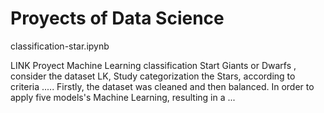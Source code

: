 # Proyects of Data Science

classification-star.ipynb

LINK    Proyect Machine Learning classification Start Giants  or  Dwarfs , consider the  dataset LK, Study categorization the Stars, according to criteria ..... Firstly, the dataset was cleaned  and then balanced. In order to apply  five models's Machine Learning, resulting in a ...  

